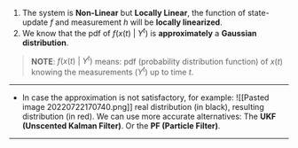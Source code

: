 1. The system is **Non-Linear** but **Locally Linear**, the function of state-update $f$ and measurement $h$ will be **locally linearized**.
2. We know that the pdf of $f(x(t) \ | \ Y^t)$ is **approximately** a **Gaussian distribution**.

> **NOTE**:
> $f(x(t) \ | \ Y^t)$ means: 
> pdf (probability distribution function) of $x(t)$ knowing the measurements ($Y^t$) up to time $t$.

---
- In case the approximation is not satisfactory, for example:
![[Pasted image 20220722170740.png]]
real distribution (in black), resulting distribution (in red).
We can use more accurate alternatives:
The **UKF (Unscented Kalman Filter)**.
Or the **PF (Particle Filter)**.

---